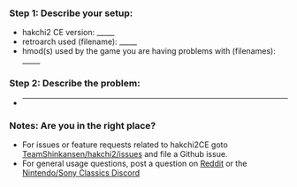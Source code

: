 ### Step 1: Describe your setup:

  * hakchi2 CE version: _____
  * retroarch used (filename): _____
  * hmod(s) used by the game you are having problems with (filenames): _____
  
### Step 2: Describe the problem:
  
  * _____
  
### Notes: Are you in the right place?

  * For issues or feature requests related to hakchi2CE goto [TeamShinkansen/hakchi2/issues](https://github.com/TeamShinkansen/hakchi2/issues) and file a Github issue.
  * For general usage questions, post a question on [Reddit](https://www.reddit.com/user/MDFMKanic/) or the [Nintendo/Sony Classics Discord](https://discord.gg/VwaXnNS)
